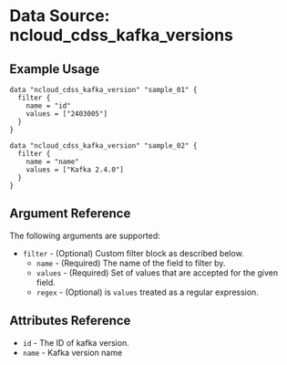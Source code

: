 # Data Source: ncloud_cdss_kafka_versions

## Example Usage

```hcl
data "ncloud_cdss_kafka_version" "sample_01" {
  filter {
    name = "id"
    values = ["2403005"]
  }
}

data "ncloud_cdss_kafka_version" "sample_02" {
  filter {
    name = "name"
    values = ["Kafka 2.4.0"]
  }
}
```

## Argument Reference
The following arguments are supported:

* `filter` - (Optional) Custom filter block as described below.
    * `name` - (Required) The name of the field to filter by.
    * `values` - (Required) Set of values that are accepted for the given field.
    * `regex` - (Optional) is `values` treated as a regular expression.

## Attributes Reference

* `id` - The ID of kafka version.
* `name` - Kafka version name